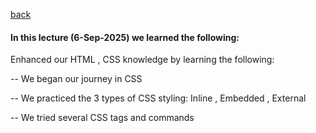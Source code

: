 [back](../README.md)
#### In this lecture (6-Sep-2025) we learned the following:
Enhanced our HTML , CSS knowledge by learning the following:

-- We began our journey in CSS

-- We practiced the 3 types of CSS styling:
Inline , Embedded , External

-- We tried several CSS tags and commands 



